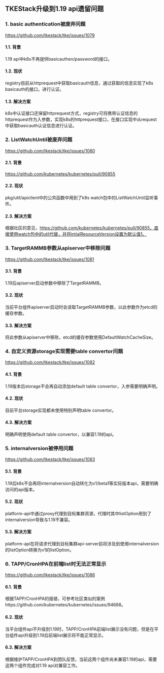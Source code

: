## TKEStack升级到1.19 api遗留问题

### 1. basic authentication被废弃问题

https://github.com/tkestack/tke/issues/1079

#### 1.1. 背景

1.19 api中k8s不再提供basicauthen/password的接口。

#### 1.2. 现状

registry目前从httprequest中获取basicauth信息，通过获取的信息实现了k8s basicauth的接口，进行认证。

#### 1.3. 解决方案

k8s中认证接口还保留httprequest方式，registry可将携带认证信息的httprequest作为入参数，实现k8s的httprequest接口，在接口实现中从request中获取basicauth认证信息进行认证。

### 2. ListWatchUntil被废弃问题

https://github.com/tkestack/tke/issues/1080

#### 2.1. 背景

https://github.com/kubernetes/kubernetes/pull/90855

#### 2.2. 现状

pkg/util/apiclient中的公共函数中用到了k8s watch包中的ListWatchUntil监听事件。

#### 2.3. 解决方案

根据社区的意见，https://github.com/kubernetes/kubernetes/pull/90855，直接使用watch包中的util代替，并将intialResourceVersion设置为默认值1。

### 3. TargetRAMMB参数从apiserver中移除问题

https://github.com/tkestack/tke/issues/1081

#### 3.1. 背景

1.19后apiserver启动参数中移除了TargetRAMMB。

#### 3.2. 现状

当前平台组件apiserver启动时会读取TargetRAMMB参数，以此参数作为etcd的缓存参数。

#### 3.3. 解决方案

将此参数从apiserver中移除，etcd的缓存参数使用DefaultWatchCacheSize。

### 4. 自定义资源storage实现需要table convertor问题

https://github.com/tkestack/tke/issues/1082

#### 4.1. 背景

1.19版本后storage不会再自动添加default table convertor，入参需要明确声明。

#### 4.2. 现状

目前平台storage实现都未使用特别声明table convertor。

#### 4.3. 解决方案

明确声明使用default table convertor，以兼容1.19的api。

### 5. internalversion被停用问题

https://github.com/tkestack/tke/issues/1083

#### 5.1. 背景

1.19后k8s不会再将internalversion自动转化为v1/beta1等实际版本api，需要明确访问的api版本。

#### 5.2. 现状

platform-api中通过proxy代理到目标集群资源，代理时其中listOption用到了internalversion导致与1.19不兼容。

#### 5.3. 解决方案

platform-api在将请求代理到目标集群api-server前将涉及到使用internalversion的listOption转换为v1的listOption。

### 6. TAPP/CronHPA在前端list时无法正常显示

https://github.com/tkestack/tke/issues/1086

#### 6.1. 背景

根据TAPP/CronHPA的报错，可参考社区类似的案例https://github.com/kubernetes/kubernetes/issues/94688。

#### 6.2. 现状

当平台组件api不升级到1.19时，TAPP/CronHPA前端list展示没有问题，但是在平台组件api升级到1.19后前端list展示将不能正常显示。

#### 6.3. 解决方案

根据维护TAPP/CronHPA到团队反馈，当前这两个组件尚未兼容1.19的api，需要这两个组件完成对1.19 api对兼容工作。
